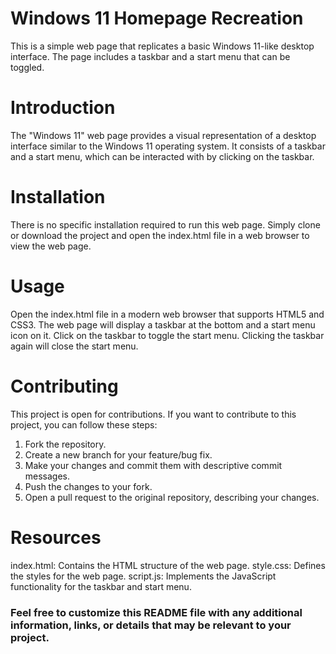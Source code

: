 # Windows 11 Homepage Recreation
This is a simple web page that replicates a basic Windows 11-like desktop interface. The page includes a taskbar and a start menu that can be toggled.


# Introduction
The "Windows 11" web page provides a visual representation of a desktop interface similar to the Windows 11 operating system. 
It consists of a taskbar and a start menu, which can be interacted with by clicking on the taskbar.

# Installation
There is no specific installation required to run this web page. 
Simply clone or download the project and open the index.html file in a web browser to view the web page.

# Usage
Open the index.html file in a modern web browser that supports HTML5 and CSS3.
The web page will display a taskbar at the bottom and a start menu icon on it.
Click on the taskbar to toggle the start menu. Clicking the taskbar again will close the start menu.

# Contributing
This project is open for contributions. If you want to contribute to this project, you can follow these steps:

1. Fork the repository.
2. Create a new branch for your feature/bug fix.
3. Make your changes and commit them with descriptive commit messages.
4. Push the changes to your fork.
5. Open a pull request to the original repository, describing your changes.

# Resources
index.html: Contains the HTML structure of the web page.
style.css: Defines the styles for the web page.
script.js: Implements the JavaScript functionality for the taskbar and start menu.

### Feel free to customize this README file with any additional information, links, or details that may be relevant to your project.
